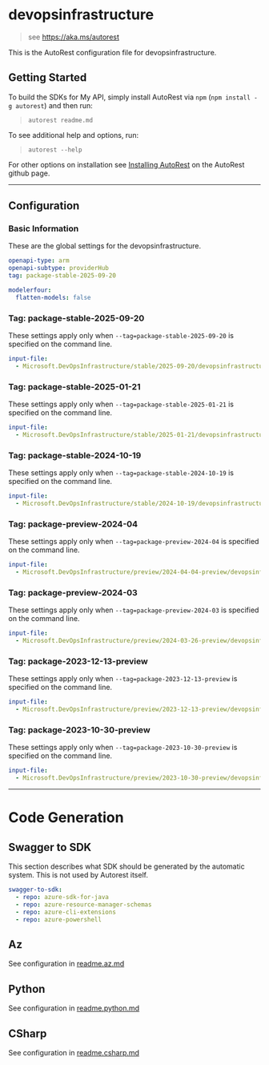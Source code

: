 # devopsinfrastructure

> see https://aka.ms/autorest

This is the AutoRest configuration file for devopsinfrastructure.

## Getting Started

To build the SDKs for My API, simply install AutoRest via `npm` (`npm install -g autorest`) and then run:

> `autorest readme.md`

To see additional help and options, run:

> `autorest --help`

For other options on installation see [Installing AutoRest](https://aka.ms/autorest/install) on the AutoRest github page.

---

## Configuration

### Basic Information

These are the global settings for the devopsinfrastructure.

``` yaml
openapi-type: arm
openapi-subtype: providerHub
tag: package-stable-2025-09-20
```

``` yaml
modelerfour:
  flatten-models: false
```

### Tag: package-stable-2025-09-20

These settings apply only when `--tag=package-stable-2025-09-20` is specified on the command line.

```yaml $(tag) == 'package-stable-2025-09-20'
input-file:
  - Microsoft.DevOpsInfrastructure/stable/2025-09-20/devopsinfrastructure.json
```

### Tag: package-stable-2025-01-21

These settings apply only when `--tag=package-stable-2025-01-21` is specified on the command line.

```yaml $(tag) == 'package-stable-2025-01-21'
input-file:
  - Microsoft.DevOpsInfrastructure/stable/2025-01-21/devopsinfrastructure.json
```

### Tag: package-stable-2024-10-19

These settings apply only when `--tag=package-stable-2024-10-19` is specified on the command line.

```yaml $(tag) == 'package-stable-2024-10-19'
input-file:
  - Microsoft.DevOpsInfrastructure/stable/2024-10-19/devopsinfrastructure.json
```

### Tag: package-preview-2024-04

These settings apply only when `--tag=package-preview-2024-04` is specified on the command line.

```yaml $(tag) == 'package-preview-2024-04'
input-file:
  - Microsoft.DevOpsInfrastructure/preview/2024-04-04-preview/devopsinfrastructure.json
```

### Tag: package-preview-2024-03

These settings apply only when `--tag=package-preview-2024-03` is specified on the command line.

``` yaml $(tag) == 'package-preview-2024-03'
input-file:
  - Microsoft.DevOpsInfrastructure/preview/2024-03-26-preview/devopsinfrastructure.json
```

### Tag: package-2023-12-13-preview

These settings apply only when `--tag=package-2023-12-13-preview` is specified on the command line.

``` yaml $(tag) == 'package-2023-12-13-preview'
input-file:
  - Microsoft.DevOpsInfrastructure/preview/2023-12-13-preview/devopsinfrastructure.json
```

### Tag: package-2023-10-30-preview

These settings apply only when `--tag=package-2023-10-30-preview` is specified on the command line.

``` yaml $(tag) == 'package-2023-10-30-preview'
input-file:
  - Microsoft.DevOpsInfrastructure/preview/2023-10-30-preview/devopsinfrastructure.json
```

---

# Code Generation

## Swagger to SDK

This section describes what SDK should be generated by the automatic system.
This is not used by Autorest itself.

``` yaml $(swagger-to-sdk)
swagger-to-sdk:
  - repo: azure-sdk-for-java
  - repo: azure-resource-manager-schemas
  - repo: azure-cli-extensions
  - repo: azure-powershell
```

## Az

See configuration in [readme.az.md](./readme.az.md)

## Python

See configuration in [readme.python.md](./readme.python.md)

## CSharp

See configuration in [readme.csharp.md](./readme.csharp.md)
